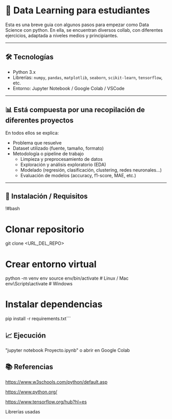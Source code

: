 # 📂 Data Learning para estudiantes

Esta es una breve guia con algunos pasos para empezar como Data Science con python. En ella, se encuentran diversos collab, con diferentes ejercicios, adaptada a niveles medios y principiantes.

---

## 🛠 Tecnologías

- Python 3.x  
- Librerías: `numpy`, `pandas`, `matplotlib`, `seaborn`, `scikit-learn`, `tensorflow`, etc.  
- Entorno: Jupyter Notebook / Google Colab / VSCode  

---

## 📊 Está compuesta por una recopilación de diferentes proyectos

En todos ellos se explica:

- Problema que resuelve  
- Dataset utilizado (fuente, tamaño, formato)  
- Metodología o pipeline de trabajo  
  - Limpieza y preprocesamiento de datos  
  - Exploración y análisis exploratorio (EDA)  
  - Modelado (regresión, clasificación, clustering, redes neuronales…)  
  - Evaluación de modelos (accuracy, f1-score, MAE, etc.)  

---

## 🔧 Instalación / Requisitos

!#bash
# Clonar repositorio
git clone <URL_DEL_REPO>

# Crear entorno virtual
python -m venv env
source env/bin/activate  # Linux / Mac
env\Scripts\activate     # Windows

# Instalar dependencias
pip install -r requirements.txt```


## 📈 Ejecución
"jupyter notebook Proyecto.ipynb" o abrir en Google Colab

## 📚 Referencias

https://www.w3schools.com/python/default.asp

https://www.python.org/

https://www.tensorflow.org/hub?hl=es

Librerías usadas
